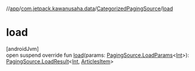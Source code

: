 //[app](../../../index.md)/[com.jetpack.kawanusaha.data](../index.md)/[CategorizedPagingSource](index.md)/[load](load.md)

# load

[androidJvm]\
open suspend override fun [load](load.md)(params: [PagingSource.LoadParams](https://developer.android.com/reference/kotlin/androidx/paging/PagingSource.LoadParams.html)&lt;[Int](https://kotlinlang.org/api/latest/jvm/stdlib/kotlin/-int/index.html)&gt;): [PagingSource.LoadResult](https://developer.android.com/reference/kotlin/androidx/paging/PagingSource.LoadResult.html)&lt;[Int](https://kotlinlang.org/api/latest/jvm/stdlib/kotlin/-int/index.html), [ArticlesItem](../-articles-item/index.md)&gt;
